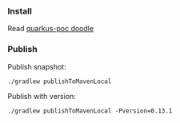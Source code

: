 ### Install

Read [quarkus-poc doodle](../quarkus-poc)

### Publish

Publish snapshot:

```shell
./gradlew publishToMavenLocal
```

Publish with version:

```shell
./gradlew publishToMavenLocal -Pversion=0.13.1
```